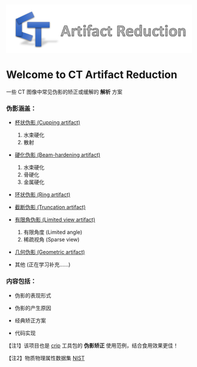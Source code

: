 ![](img/LOGO/LOGO_words.png)

# Welcome to CT Artifact Reduction

一些 CT 图像中常见伪影的矫正或缓解的 **解析** 方案

### 伪影涵盖：
- [杯状伪影 (Cupping artifact)](./杯状伪影/杯状伪影.md)
    1. 水束硬化
    2. 散射


- [硬化伪影 (Beam-hardening artifact)](硬化伪影/硬化伪影.md)
    1. 水束硬化
    2. 骨硬化
    3. 金属硬化


- [环状伪影 (Ring artifact)](./环状伪影.md)


- [截断伪影 (Truncation artifact)](./截断伪影.md)


- [有限角伪影 (Limited view artifact)](./有限角伪影.md)
    1. 有限角度 (Limited angle)
    2. 稀疏视角 (Sparse view)
    
- [几何伪影 (Geometric artifact)](./几何伪影.md)


- 其他 (正在学习补充……)



### 内容包括：
- 伪影的表现形式

- 伪影的产生原因

- 经典矫正方案

- 代码实现

【注1】该项目也是 [crip](https://github.com/z0gSh1u/crip) 工具包的 **伪影矫正** 使用范例，结合食用效果更佳！

【注2】物质物理属性数据集 [NIST](附录.md#1-nist)
